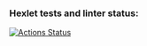### Hexlet tests and linter status:
[![Actions Status](https://github.com/CatIsCode/frontend-project-44/actions/workflows/hexlet-check.yml/badge.svg)](https://github.com/CatIsCode/frontend-project-44/actions)